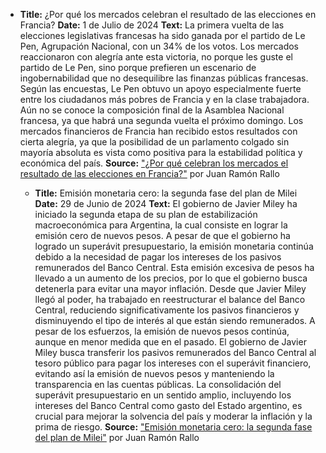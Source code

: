 - **Title:** ¿Por qué los mercados celebran el resultado de las elecciones en Francia?
    **Date:** 1 de Julio de 2024
    **Text:** La primera vuelta de las elecciones legislativas francesas ha sido ganada por el partido de Le Pen, Agrupación Nacional, con un 34% de los votos. Los mercados reaccionaron con alegría ante esta victoria, no porque les guste el partido de Le Pen, sino porque prefieren un escenario de ingobernabilidad que no desequilibre las finanzas públicas francesas. Según las encuestas, Le Pen obtuvo un apoyo especialmente fuerte entre los ciudadanos más pobres de Francia y en la clase trabajadora. Aún no se conoce la composición final de la Asamblea Nacional francesa, ya que habrá una segunda vuelta el próximo domingo. Los mercados financieros de Francia han recibido estos resultados con cierta alegría, ya que la posibilidad de un parlamento colgado sin mayoría absoluta es vista como positiva para la estabilidad política y económica del país.
    **Source:** ["¿Por qué celebran los mercados el resultado de las elecciones en Francia?"](https://www.youtube.com/watch?v=qq6EQraIez0&ab_channel=JuanRam%C3%B3nRallo) por Juan Ramón Rallo

  - **Title:** Emisión monetaria cero: la segunda fase del plan de Milei
    **Date:** 29 de Junio de 2024
    **Text:** El gobierno de Javier Miley ha iniciado la segunda etapa de su plan de estabilización macroeconómica para Argentina, la cual consiste en lograr la emisión cero de nuevos pesos. A pesar de que el gobierno ha logrado un superávit presupuestario, la emisión monetaria continúa debido a la necesidad de pagar los intereses de los pasivos remunerados del Banco Central. Esta emisión excesiva de pesos ha llevado a un aumento de los precios, por lo que el gobierno busca detenerla para evitar una mayor inflación. Desde que Javier Miley llegó al poder, ha trabajado en reestructurar el balance del Banco Central, reduciendo significativamente los pasivos financieros y disminuyendo el tipo de interés al que están siendo remunerados. A pesar de los esfuerzos, la emisión de nuevos pesos continúa, aunque en menor medida que en el pasado. El gobierno de Javier Miley busca transferir los pasivos remunerados del Banco Central al tesoro público para pagar los intereses con el superávit financiero, evitando así la emisión de nuevos pesos y manteniendo la transparencia en las cuentas públicas. La consolidación del superávit presupuestario en un sentido amplio, incluyendo los intereses del Banco Central como gasto del Estado argentino, es crucial para mejorar la solvencia del país y moderar la inflación y la prima de riesgo.
    **Source:** ["Emisión monetaria cero: la segunda fase del plan de Milei"](https://www.youtube.com/watch?v=5TO6mFNrqoc&ab_channel=JuanRam%C3%B3nRallo) por Juan Ramón Rallo